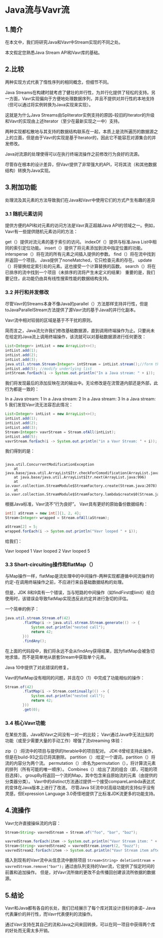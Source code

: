 # Java流与Vavr流

## 1.简介
在本文中，我们将研究Java和Vavr中Stream实现的不同之处。

本文假定您熟悉Java Stream API和Vavr库的基础。

## 2.比较
两种实现方式代表了惰性序列的相同概念，但细节不同。

Java Streams在构建时就考虑了健壮的并行性，为并行化提供了轻松的支持。另一方面，Vavr实现偏向于方便地处理数据序列，并且不提供对并行性的本地支持（但可以通过将实例转换为Java实现来实现）。

这就是为什么Java Streams由Spliterator实例支持的原因–较旧的Iterator的升级和Vavr的实现由上述Iterator（至少在最新实现之一中）支持。

两种实现都松散地与其支持的数据结构联系在一起，本质上是流所遍历的数据源之上的立面，但是由于Vavr的实现是基于Iterator的，因此它不能容忍对源集合的并发修改。

Java对流源的处理使得可以在执行终端流操作之前修改行为良好的流源。

尽管存在根本的设计差异，但Vavr提供了非常强大的API，可将其流（和其他数据结构）转换为Java实现。

## 3.附加功能
处理流及其元素的方法导致我们在Java和Vavr中使用它们的方式产生有趣的差异 

### 3.1 随机元素访问
提供方便的API和对元素的访问方法是Vavr真正超越Java API的领域之一。例如，Vavr有一些提供随机元素访问的方法：

get（）提供对流元素的基于索引的访问。
indexOf（）提供与标准Java List中相同的索引定位功能。
insert（）提供了将元素添加到流中指定位置的功能。
intersperse（）将在流的所有元素之间插入提供的参数。
find（）将在流中找到并返回一个项目。 Java提供了noneMatched，它只检查元素的存在。
update（）将替换给定索引处的元素。这也接受一个计算替换的函数。
search（）将在已排序的流中找到一个项目（未排序的流将产生未定义的结果）
重要的是，我们要记住，此功能仍由具有线性搜索性能的数据结构支持。

### 3.2 并行和并发修改
尽管Vavr的Streams本身不像Java的parallel（）方法那样支持并行性，但是toJavaParallelStream方法提供了源Vavr流的基于Java的并行化副本。

Vavr流中相对较弱的区域是基于不干扰的原则。

简而言之，Java流允许我们修改基础数据源，直到调用终端操作为止。只要尚未在给定的Java流上调用终端操作，该流就可以对基础数据源进行任何更改：

```java
List<Integer> intList = new ArrayList<>();
intList.add(1);
intList.add(2);
intList.add(3);
java.util.stream.Stream<Integer> intStream = intList.stream();//form the stream
intList.add(5); //modify underlying list
intStream.forEach(i -> System.out.println("In a Java stream: " + i));
```

我们将发现最后的添加反映在流的输出中。无论修改是在流管道内部还是外部，此行为都是一致的：

In a Java stream: 1
In a Java stream: 2
In a Java stream: 3
In a Java stream: 5
我们发现Vavr流无法容忍此情况：

```java
List<Integer> intList = new ArrayList<>();
intList.add(1);
intList.add(2);
intList.add(3);
Stream<Integer> vavrStream = Stream.ofAll(intList);
intList.add(5);
vavrStream.forEach(i -> System.out.println("in a Vavr Stream: " + i));
```

我们得到的是：

```

java.util.ConcurrentModificationException
	at java.base/java.util.ArrayList$Itr.checkForComodification(ArrayList.java:1042)
	at java.base/java.util.ArrayList$Itr.next(ArrayList.java:996)
	at io.vavr.collection.StreamModule$StreamFactory.create(Stream.java:2078)
	at io.vavr.collection.StreamModule$StreamFactory.lambda$create$0(Stream.java:2078)
```

根据Java标准，Vavr流不“行为良好”。 Vavr具有更好的原始备份数据结构：

```java
int[] aStream = new int[]{1, 2, 4};
Stream<Integer> wrapped = Stream.ofAll(aStream);

aStream[2] = 5;
wrapped.forEach(i -> System.out.println("Vavr looped " + i));
```

给我们：

Vavr looped 1
Vavr looped 2
Vavr looped 5

### 3.3 Short-circuiting操作和flatMap（）

与Map操作一样，flatMap是流处理中的中间操作-两种实现都遵循中间流操作的约定-在调用终端操作之前，不应进行来自基础数据结构的处理。

但是，JDK 8和9具有一个错误，当与短路的中间操作（如findFirst或limit）结合使用时，该错误会导致flatMap实现违反此约定并进行急切的评估。

一个简单的例子：

```java
java.util.stream.Stream.of(42)
        .flatMap(i -> java.util.stream.Stream.generate(() -> {
            System.out.println("nested call");
            return 42;
        }))
        .findAny();
```

在上面的代码段中，我们将永远不会从findAny获得结果，因为flatMap会被急切地求值，而不是简单地从嵌套Stream中获取单个元素。

Java 10中提供了对此错误的修复。

Vavr的flatMap没有相同的问题，并且在O（1）中完成了功能相似的操作：

```java
Stream.of(42)
        .flatMap(i -> Stream.continually(() -> {
            System.out.println("nested call");
            return 42;
        }))
        .get(0);
```

### 3.4 核心Vavr功能
在某些方面，Java和Vavr之间没有一对一的比较； Vavr通过Java中无法比拟的功能（或至少需要大量的手动工作）增强了流streaming 体验：

zip（）:将流中的项目与提供的Iterable中的项目配对。 JDK-8曾经支持此操作，但是在build-93之后已将其删除。
partition（）:给定一个谓词，partition（）将流的内容分为两个流。
permutation（）:命名为permutation（），将计算流元素的排列（所有可能的唯一顺序）。
Combines（）:给出了流的组合（即，可能的项目选择）。
groupBy将返回一个流的Map，其中包含来自原始流的元素（由提供的分类器分类）。
 Vavr中的distinct方法通过提供一个接受compareLambda表达式的变体在Java版本上进行了改进。
尽管Java SE流中对高级功能的支持似乎没有灵感，但Expression Language 3.0奇怪地提供了比标准JDK流更多的功能支持。

## 4.流操作
Vavr允许直接操纵流的内容：
```java
Stream<String> vavredStream = Stream.of("foo", "bar", "baz");

vavredStream.forEach(item -> System.out.println("Vavr Stream item: " + item));
Stream<String> vavredStream2 = vavredStream.insert(2, "buzz");
vavredStream2.forEach(item -> System.out.println("Vavr Stream item after stream addition: " + item));
```
插入到现有的Vavr流中从信息流中删除项目
`Stream<String> deletionStream = vavredStream.remove("bar");`
通过由队列支持的Vavr流，它提供了恒定时间的前置和追加操作。
但是，对Vavr流所做的更改不会传播回创建该流所依据的数据源。

## 5.结论
Vavr和Java都有各自的长处，我们已经展示了每个库对其设计目标的承诺– Java代表廉价的并行性，而Vavr代表便利的流操作。

通过Vavr支持在其自己的流和Java之间来回转换，可以在同一项目中获得两个库的好处而无需太多开销。